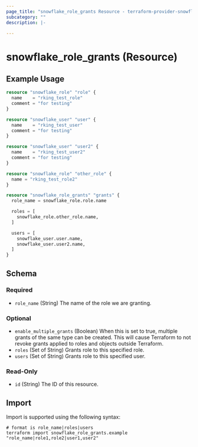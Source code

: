 ```yaml
---
page_title: "snowflake_role_grants Resource - terraform-provider-snowflake"
subcategory: ""
description: |-
  
---
```


# snowflake_role_grants (Resource)



## Example Usage

```terraform
resource "snowflake_role" "role" {
  name    = "rking_test_role"
  comment = "for testing"
}

resource "snowflake_user" "user" {
  name    = "rking_test_user"
  comment = "for testing"
}

resource "snowflake_user" "user2" {
  name    = "rking_test_user2"
  comment = "for testing"
}

resource "snowflake_role" "other_role" {
  name = "rking_test_role2"
}

resource "snowflake_role_grants" "grants" {
  role_name = snowflake_role.role.name

  roles = [
    snowflake_role.other_role.name,
  ]

  users = [
    snowflake_user.user.name,
    snowflake_user.user2.name,
  ]
}
```

<!-- schema generated by tfplugindocs -->
## Schema

### Required

- `role_name` (String) The name of the role we are granting.

### Optional

- `enable_multiple_grants` (Boolean) When this is set to true, multiple grants of the same type can be created. This will cause Terraform to not revoke grants applied to roles and objects outside Terraform.
- `roles` (Set of String) Grants role to this specified role.
- `users` (Set of String) Grants role to this specified user.

### Read-Only

- `id` (String) The ID of this resource.

## Import

Import is supported using the following syntax:

```shell
# format is role_name|roles|users
terraform import snowflake_role_grants.example "role_name|role1,role2|user1,user2"
```
